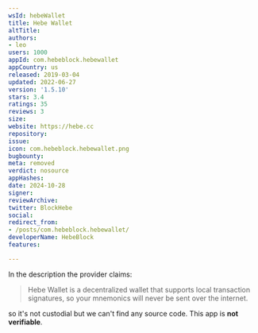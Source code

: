```yaml
---
wsId: hebeWallet
title: Hebe Wallet
altTitle: 
authors:
- leo
users: 1000
appId: com.hebeblock.hebewallet
appCountry: us
released: 2019-03-04
updated: 2022-06-27
version: '1.5.10'
stars: 3.4
ratings: 35
reviews: 3
size: 
website: https://hebe.cc
repository: 
issue: 
icon: com.hebeblock.hebewallet.png
bugbounty: 
meta: removed
verdict: nosource
appHashes: 
date: 2024-10-28
signer: 
reviewArchive: 
twitter: BlockHebe
social: 
redirect_from:
- /posts/com.hebeblock.hebewallet/
developerName: HebeBlock
features: 

---
```


In the description the provider claims:

> Hebe Wallet is a decentralized wallet that supports local transaction
  signatures, so your mnemonics will never be sent over the internet.

so it's not custodial but we can't find any source code. This app is
**not verifiable**.
